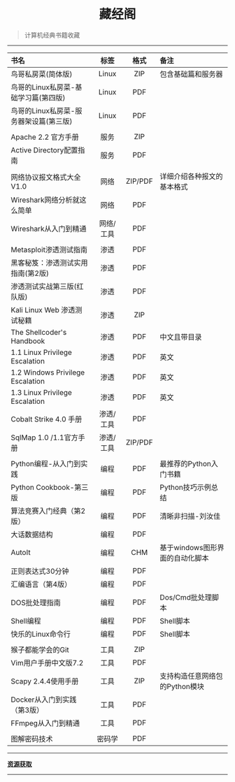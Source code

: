 <h1 align=center>藏经阁</h1>

> 计算机经典书籍收藏

---

| 书名                               | 标签    | 格式      | 备注                  |
|:-------------------------------- |:-----:|:-------:|:------------------- |
| 鸟哥私房菜(简体版)                       | Linux | ZIP     | 包含基础篇和服务器           |
| 鸟哥的Linux私房菜-基础学习篇(第四版)           | Linux | PDF     |                     |
| 鸟哥的Linux私房菜-服务器架设篇(第三版)          | Linux | PDF     |                     |
|                                  |       |         |                     |
| Apache 2.2 官方手册                  | 服务    | ZIP     |                     |
| Active Directory配置指南             | 服务    | PDF     |                     |
|                                  |       |         |                     |
| 网络协议报文格式大全V1.0                   | 网络    | ZIP/PDF | 详细介绍各种报文的基本格式       |
| Wireshark网络分析就这么简单               | 网络    | PDF     |                     |
| Wireshark从入门到精通                  | 网络/工具 | PDF     |                     |
|                                  |       |         |                     |
| Metasploit渗透测试指南                 | 渗透    | PDF     |                     |
| 黑客秘笈：渗透测试实用指南(第2版)               | 渗透    | PDF     |                     |
| 渗透测试实战第三版(红队版)                   | 渗透    | PDF     |                     |
| Kali Linux Web 渗透测试秘籍            | 渗透    | ZIP     |                     |
| The Shellcoder's Handbook        | 渗透    | PDF     | 中文且带目录              |
| 1.1 Linux Privilege Escalation   | 渗透    | PDF     | 英文                  |
| 1.2 Windows Privilege Escalation | 渗透    | PDF     | 英文                  |
| 1.3 Linux Privilege Escalation   | 渗透    | PDF     | 英文                  |
| Cobalt Strike 4.0 手册             | 渗透/工具 | PDF     |                     |
| SqlMap 1.0 /1.1官方手册              | 渗透/工具 | ZIP/PDF |                     |
|                                  |       |         |                     |
| Python编程-从入门到实践                  | 编程    | PDF     | 最推荐的Python入门书籍      |
| Python Cookbook-第三版              | 编程    | PDF     | Python技巧示例总结        |
| 算法竞赛入门经典（第2版）                    | 编程    | PDF     | 清晰非扫描-刘汝佳           |
| 大话数据结构                           | 编程    | PDF     |                     |
| AutoIt                           | 编程    | CHM     | 基于windows图形界面的自动化脚本 |
| 正则表达式30分钟                        | 编程    | PDF     |                     |
| 汇编语言（第4版）                        | 编程    | PDF     |                     |
| DOS批处理指南                         | 编程    | PDF     | Dos/Cmd批处理脚本        |
| Shell编程                          | 编程    | PDF     | Shell脚本             |
| 快乐的Linux命令行                      | 编程    | PDF     | Shell脚本             |
|                                  |       |         |                     |
| 猴子都能学会的Git                       | 工具    | ZIP     |                     |
| Vim用户手册中文版7.2                    | 工具    | PDF     |                     |
| Scapy 2.4.4使用手册                  | 工具    | ZIP     | 支持构造任意网络包的Python模块  |
| Docker从入门到实践（第3版）                | 工具    | PDF     |                     |
| FFmpeg从入门到精通                     | 工具    | PDF     |                     |
|                                  |       |         |                     |
| 图解密码技术                           | 密码学   | PDF     |                     |

---

**[资源获取](https://pan.baidu.com/s/1N5krrAu3cHpOaSSG5XqouQ?pwd=6666)**

---
